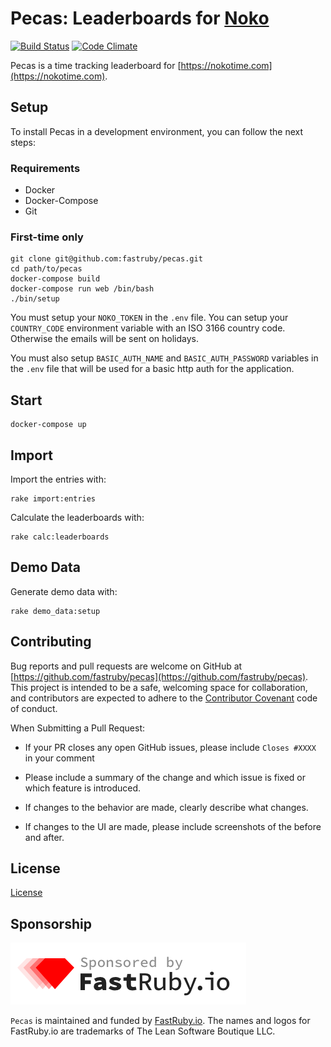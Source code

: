 # Pecas: Leaderboards for [Noko](https://nokotime.com)

[![Build Status](https://travis-ci.org/fastruby/pecas.svg?branch=master)](https://travis-ci.org/fastruby/pecas)
[![Code Climate](https://codeclimate.com/github/fastruby/pecas/badges/gpa.svg)](https://codeclimate.com/github/fastruby/pecas)

Pecas is a time tracking leaderboard for
[https://nokotime.com](https://nokotime.com).

## Setup

To install Pecas in a development environment, you can follow the next steps:

### Requirements

- Docker
- Docker-Compose
- Git

### First-time only

    git clone git@github.com:fastruby/pecas.git
    cd path/to/pecas
    docker-compose build
    docker-compose run web /bin/bash
    ./bin/setup

You must setup your `NOKO_TOKEN` in the `.env` file. You can setup your
`COUNTRY_CODE` environment variable with an ISO 3166 country code. Otherwise
the emails will be sent on holidays.

You must also setup `BASIC_AUTH_NAME` and `BASIC_AUTH_PASSWORD` variables in the `.env` file that will be used for a basic http auth for the application.

## Start

    docker-compose up

## Import

Import the entries with:

    rake import:entries

Calculate the leaderboards with:

    rake calc:leaderboards

## Demo Data

Generate demo data with:

    rake demo_data:setup

## Contributing

Bug reports and pull requests are welcome on GitHub at [https://github.com/fastruby/pecas](https://github.com/fastruby/pecas). This project is intended to be a safe, welcoming space for collaboration, and contributors are expected to adhere to the [Contributor Covenant](http://contributor-covenant.org) code of conduct.

When Submitting a Pull Request:

- If your PR closes any open GitHub issues, please include `Closes #XXXX` in your comment

- Please include a summary of the change and which issue is fixed or which feature is introduced.

- If changes to the behavior are made, clearly describe what changes.

- If changes to the UI are made, please include screenshots of the before and after.

## License

[License]

[license]: LICENSE

## Sponsorship

![FastRuby.io | Rails Upgrade Services](app/assets/images/fastruby-logo.png)

`Pecas` is maintained and funded by [FastRuby.io](https://fastruby.io). The names and logos for FastRuby.io are trademarks of The Lean Software Boutique LLC.
